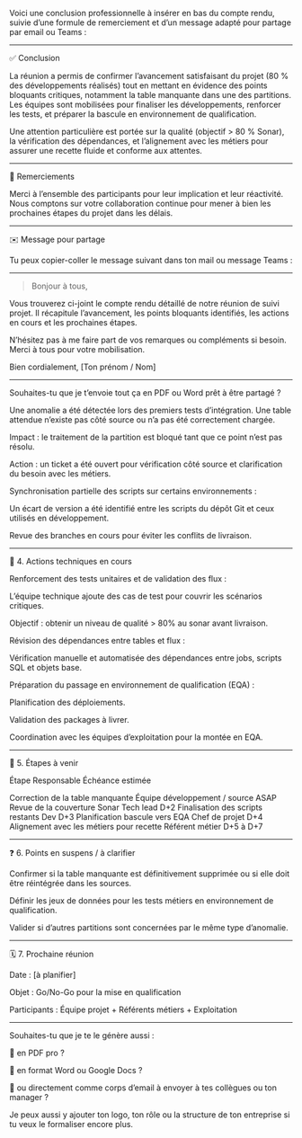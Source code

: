 Voici une conclusion professionnelle à insérer en bas du compte rendu, suivie d’une formule de remerciement et d’un message adapté pour partage par email ou Teams :


---

✅ Conclusion

La réunion a permis de confirmer l’avancement satisfaisant du projet (80 % des développements réalisés) tout en mettant en évidence des points bloquants critiques, notamment la table manquante dans une des partitions.
Les équipes sont mobilisées pour finaliser les développements, renforcer les tests, et préparer la bascule en environnement de qualification.

Une attention particulière est portée sur la qualité (objectif > 80 % Sonar), la vérification des dépendances, et l’alignement avec les métiers pour assurer une recette fluide et conforme aux attentes.


---

🙏 Remerciements

Merci à l’ensemble des participants pour leur implication et leur réactivité.
Nous comptons sur votre collaboration continue pour mener à bien les prochaines étapes du projet dans les délais.


---

✉️ Message pour partage

Tu peux copier-coller le message suivant dans ton mail ou message Teams :


---

> Bonjour à tous,

Vous trouverez ci-joint le compte rendu détaillé de notre réunion de suivi projet.
Il récapitule l’avancement, les points bloquants identifiés, les actions en cours et les prochaines étapes.

N’hésitez pas à me faire part de vos remarques ou compléments si besoin.
Merci à tous pour votre mobilisation.

Bien cordialement,
[Ton prénom / Nom]




---

Souhaites-tu que je t’envoie tout ça en PDF ou Word prêt à être partagé ?


Une anomalie a été détectée lors des premiers tests d’intégration. Une table attendue n’existe pas côté source ou n’a pas été correctement chargée.

Impact : le traitement de la partition est bloqué tant que ce point n’est pas résolu.

Action : un ticket a été ouvert pour vérification côté source et clarification du besoin avec les métiers.


Synchronisation partielle des scripts sur certains environnements :

Un écart de version a été identifié entre les scripts du dépôt Git et ceux utilisés en développement.

Revue des branches en cours pour éviter les conflits de livraison.




---

🔧 4. Actions techniques en cours

Renforcement des tests unitaires et de validation des flux :

L’équipe technique ajoute des cas de test pour couvrir les scénarios critiques.

Objectif : obtenir un niveau de qualité > 80% au sonar avant livraison.


Révision des dépendances entre tables et flux :

Vérification manuelle et automatisée des dépendances entre jobs, scripts SQL et objets base.


Préparation du passage en environnement de qualification (EQA) :

Planification des déploiements.

Validation des packages à livrer.

Coordination avec les équipes d’exploitation pour la montée en EQA.




---

🔄 5. Étapes à venir

Étape	Responsable	Échéance estimée

Correction de la table manquante	Équipe développement / source	ASAP
Revue de la couverture Sonar	Tech lead	D+2
Finalisation des scripts restants	Dev	D+3
Planification bascule vers EQA	Chef de projet	D+4
Alignement avec les métiers pour recette	Référent métier	D+5 à D+7



---

❓ 6. Points en suspens / à clarifier

Confirmer si la table manquante est définitivement supprimée ou si elle doit être réintégrée dans les sources.

Définir les jeux de données pour les tests métiers en environnement de qualification.

Valider si d’autres partitions sont concernées par le même type d’anomalie.



---

🗓️ 7. Prochaine réunion

Date : [à planifier]

Objet : Go/No-Go pour la mise en qualification

Participants : Équipe projet + Référents métiers + Exploitation



---

Souhaites-tu que je te le génère aussi :

📄 en PDF pro ?

🧾 en format Word ou Google Docs ?

📧 ou directement comme corps d’email à envoyer à tes collègues ou ton manager ?


Je peux aussi y ajouter ton logo, ton rôle ou la structure de ton entreprise si tu veux le formaliser encore plus.


